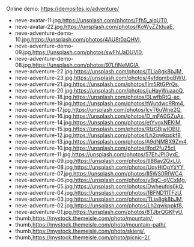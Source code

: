 Online demo: https://demosites.io/adventure/

- neve-avatar-11.jpg,https://unsplash.com/photos/Ffh5_aiqUT0,
- neve-avatar-22.jpg,https://unsplash.com/photos/KoWyZZtduaE,
- neve-adventure-demo-10.jpg,https://unsplash.com/photos/4AU8t0aQHVI,
- neve-adventure-demo-09.jpg,https://unsplash.com/photos/swFhUaDUVl0,
- neve-adventure-demo-08.jpg,https://unsplash.com/photos/97LfiNeMGlA,
- neve-adventure-22.jpg,https://unsplash.com/photos/TLia8gk8bJM,
- neve-adventure-23.jpg,https://unsplash.com/photos/4yfdgmbgBWU,
- neve-adventure-21.jpg,https://unsplash.com/photos/lIm5RtGPrQs,
- neve-adventure-20.jpg,https://unsplash.com/photos/juHayWuaaoQ,
- neve-adventure-18.jpg,https://unsplash.com/photos/0LwfbRtQ-ac,
- neve-adventure-19.jpg,https://unsplash.com/photos/tWutdwcRRm4,
- neve-adventure-17.jpg,https://unsplash.com/photos/lcvT6uWne2Q,
- neve-adventure-16.jpg,https://unsplash.com/photos/D_mFA0GZuAs,
- neve-adventure-14.jpg,https://unsplash.com/photos/etYvgxNEKlM,
- neve-adventure-15.jpg,https://unsplash.com/photos/RIzGBjwIOBU,
- neve-adventure-12.jpg,https://unsplash.com/photos/Lh2qwkppkf8,
- neve-adventure-13.jpg,https://unsplash.com/photos/A9dNMBX9Zm4,
- neve-adventure-10.jpg,https://unsplash.com/photos/Ifod2fu25cI,
- neve-adventure-11.jpg,https://unsplash.com/photos/57EhJPlGyxE,
- neve-adventure-09.jpg,https://unsplash.com/photos/tl88ay2QxLU,
- neve-adventure-08.jpg,https://unsplash.com/photos/UqyHjOgYxYY,
- neve-adventure-07.jpg,https://unsplash.com/photos/II5WS0RfWC4,
- neve-adventure-06.jpg,https://unsplash.com/photos/yBgC-qVCxMg,
- neve-adventure-05.jpg,https://unsplash.com/photos/Dwheufds6kQ,
- neve-adventure-04.jpg,https://unsplash.com/photos/fBFND11TFzU,
- neve-adventure-03.jpg,https://unsplash.com/photos/TLia8gk8bJM,
- neve-adventure-02.jpg,https://unsplash.com/photos/Lh2qwkppkf8,
- neve-adventure-01.jpg,https://unsplash.com/photos/8TJbrQGKFyU,
- thumb,https://mystock.themeisle.com/photo/mountain/,
- thumb,https://mystock.themeisle.com/photo/mountain-path/,
- thumb,https://mystock.themeisle.com/photo/skiers/,
- thumb,https://mystock.themeisle.com/photo/picnic-2/,
